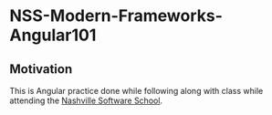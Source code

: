 # NSS-Modern-Frameworks-Angular101
## Motivation
This is Angular practice done while following along with class while attending the [Nashville Software School](http://nashvillesoftwareschool.com/).
